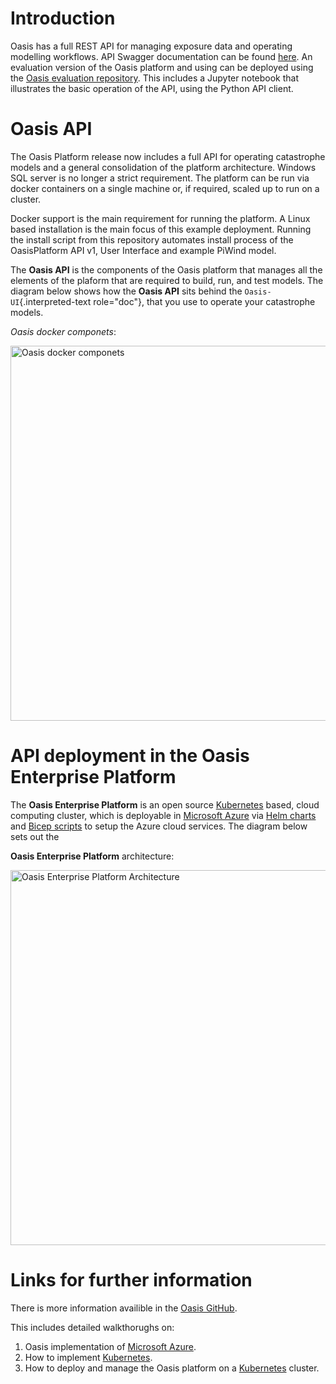 # Introduction 

Oasis has a full REST API for managing exposure data and operating
modelling workflows. API Swagger documentation can be found
[here](http://api.oasislmfdev.org/swagger/). An evaluation version of
the Oasis platform and using can be deployed using the [Oasis evaluation
repository](https://github.com/OasisLMF/OasisEvaluation). This includes
a Jupyter notebook that illustrates the basic operation of the API,
using the Python API client.

# Oasis API

The Oasis Platform release now includes a full API for operating
catastrophe models and a general consolidation of the platform
architecture. Windows SQL server is no longer a strict requirement. The
platform can be run via docker containers on a single machine or, if
required, scaled up to run on a cluster.

Docker support is the main requirement for running the platform. A Linux
based installation is the main focus of this example deployment. Running
the install script from this repository automates install process of the
OasisPlatform API v1, User Interface and example PiWind model.

The **Oasis API** is the components of the Oasis platform that manages
all the elements of the plaform that are required to build, run, and
test models. The diagram below shows how the **Oasis API** sits behind
the `Oasis-UI`{.interpreted-text role="doc"}, that you use to operate
your catastrophe models.

*Oasis docker componets*:

<img src="https://github.com/OasisLMF/GenerateDocs/blob/feature/update_docs/src/images/oasis_containers.png" alt="Oasis docker componets" style="align-center; width:600px;"/>


# API deployment in the Oasis Enterprise Platform

The **Oasis Enterprise Platform** is an open source
[Kubernetes](https://kubernetes.io/docs/concepts/overview/) based, cloud
computing cluster, which is deployable in [Microsoft Azure](https://azure.microsoft.com/en-gb/resources/cloud-computing-dictionary/what-is-azure/) via 
[Helm charts](https://helm.sh/docs/topics/charts/) and [Bicep scripts](https://learn.microsoft.com/en-us/azure/azure-resource-manager/bicep/deployment-script-bicep)
to setup the Azure cloud services. The diagram below sets out the

**Oasis Enterprise Platform** architecture:

<img src="https://github.com/OasisLMF/GenerateDocs/blob/feature/update_docs/src/images/diag_oasis_components.png" alt="Oasis Enterprise Platform Architecture" style="align-center; width:600px;"/>

# Links for further information

There is more information availible in the [Oasis GitHub](https://github.com/OasisLMF).

This includes detailed walkthorughs on:

1.  Oasis implementation of [Microsoft Azure](https://azure.microsoft.com/en-gb/resources/cloud-computing-dictionary/what-is-azure/).
2.  How to implement [Kubernetes](https://kubernetes.io/docs/concepts/overview/).
3.  How to deploy and manage the Oasis platform on a [Kubernetes](https://kubernetes.io/docs/concepts/overview/) cluster.
